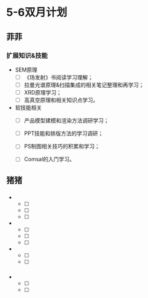 # 5-6双月计划

## 菲菲

### 扩展知识&技能

- SEM原理
	- [ ] 《场发射》书阅读学习理解；
	- [ ] 拉曼光谱原理&扫描集成的相关笔记整理和再学习；
	- [ ] XRD原理学习；
	- [ ] 高真空原理和相关知识点学习。
- 软技能相关
	- [ ] 产品模型建模和渲染方法调研学习；
	- [ ] PPT技能和排版方法的学习调研；
	- [ ] PS制图相关技巧的积累和学习；
	- [ ] Comsal的入门学习。


## 猪猪

### 

- 
	- [ ] 
	- [ ] 
	- [ ] 

- 
	- [ ] 
	- [ ] 
	- [ ] 

- 
	- [ ] 
	- [ ] 

### 

- 
	- [ ] 
	- [ ] 


​	